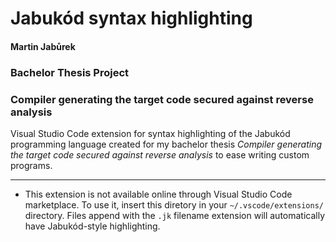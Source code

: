 # Jabukód syntax highlighting
#### Martin Jabůrek
### Bachelor Thesis Project
### Compiler generating the target code secured against reverse analysis

Visual Studio Code extension for syntax highlighting of the Jabukód programming language created for my
bachelor thesis <i>Compiler generating the target code secured against reverse analysis</i> to ease writing
custom programs.

---

- This extension is not available online through Visual Studio Code marketplace.
To use it, insert this diretory in your `~/.vscode/extensions/` directory. Files append with the `.jk`
filename extension will automatically have Jabukód-style highlighting.

<!--- To compile custom Jabukód programs, you can find the Jabukód compiler at //TODO LINK TO PUBLIC REPO-->

